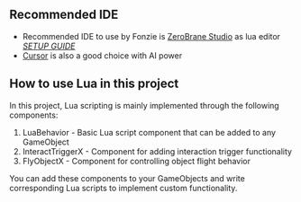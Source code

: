 
## Recommended IDE

* Recommended IDE to use by Fonzie is [ZeroBrane Studio](https://studio.zerobrane.com/) as lua editor [*SETUP GUIDE*](/docs/LuaScript/IDE/lua-env-config)
* [Cursor](https://www.cursor.com/) is also a good choice with AI power


## How to use Lua in this project

In this project, Lua scripting is mainly implemented through the following components:

1. LuaBehavior - Basic Lua script component that can be added to any GameObject
2. InteractTriggerX - Component for adding interaction trigger functionality
3. FlyObjectX - Component for controlling object flight behavior

You can add these components to your GameObjects and write corresponding Lua scripts to implement custom functionality.
